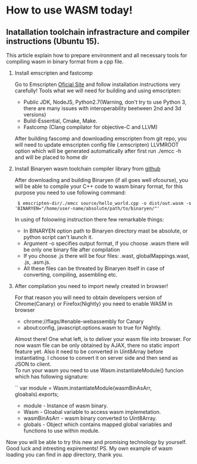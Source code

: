 # How to use WASM today!

## Inatallation toolchain infrastracture and compiler instructions (Ubuntu 15).

This article explain how to prepare environment and all necessary tools 
for compiling wasm in binary format from a cpp file.

1. Install emscripten and fastcomp

    Go to Emscripten [Oficial Site](http://kripken.github.io/emscripten-site/docs/building_from_source/building_emscripten_from_source_on_linux.html)
    and follow installation instructions very carefully!
    Tools what we will need for building and using emscripten:
    
    - Public JDK, NodeJS, Python2.7(Warning, don't try to use Python 3, there are many issues with interoperability beetween 2nd and 3d versions)
    - Build-Essential, Cmake, Make.
    - Fastcomp (Clang compilator for objective-C and LLVM)
    
    After building fascomp and downloading emscripten from git repo, you will need to update emscripten config file (.emscripten) LLVMROOT option 
    which will be generated automatically after first run ./emcc -h and will be placed to home dir
    
2. Install Binaryen wasm toolchain compiler library from [github](https://github.com/WebAssembly/binaryen)

    After downloading and building Binaryen (if all goes well ofcourse), you will be able
    to compile your C++ code to wasm binary format, for this purpose you need to use following command:
       
        $ emscripten-dir/./emcc source/hello_world.cpp -o dist/out.wasm -s 'BINARYEN="/home/user-name/absolute/path/to/binaryen/"'
        
    In using of foloowing instruction there few remarkable things:
    
    - In BINARYEN option path to Binaryen directory mast be absolute, or python script can't launch it.
    - Argument -o specifies output format, if you choose .wasm there will be only one binary file after compilation
    - If you choose .js there will be four files: .wast, globalMappings.wast, .js, .asm.js.
    - All these files can be threated by Binaryen itself in case of converting, compiling, assembling etc. 
 
3. After compilation you need to import newly created in browser!
    
    For that reason you will need to obtain developers version of Chrome(Canary) or Firefox(Nightly)
    you need to enable WASM in browser
    
    - chrome://flags/#enable-webassembly for Canary
    - about:config, javascript.options.wasm to true for Nightly.
    
    Almost there! One what left, is to deliver your wasm file into browser.
    For now wasm file can be only obtained by AJAX, there no static import feature yet.
    Also it need to be converted in Uint8Array before instantiating. I choose to convert it on server side 
    and then send as JSON to client.  
    To run your wasm you need to use Wasm.instantiateModule() funcion which has following signature:
     
    `` var module = Wasm.instantiateModule(wasmBinAsArr, gloabals).exports;
    
    - module - Instance of wasm binary.
    - Wasm - Gloabal variable to access wasm implemetation.
    - wasmBinAsArr - wasm binary converted to Uint8Array.
    - globals - Object which contains mapped global variables and functions to use within module.
    
Now you will be able to try this new and promising technology by yourself. Good luck and intresting expirements!
PS. My own example of wasm loading you can find in app directory, thank you.